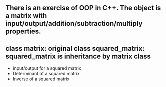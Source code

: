 There is an exercise of OOP in C++. 
The object is a matrix with input/output/addition/subtraction/multiply properties.
---
class matrix: original 
class squared_matrix: squared_matrix is inheritance by matrix class
---
* input/output for a squared matrix
* Determinant of a squared matrix
* Inverse of a squared matrix

